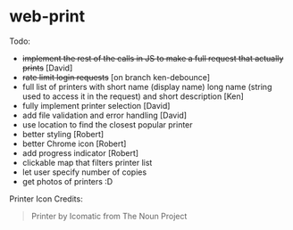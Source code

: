 web-print
=========

Todo:
- ~~implement the rest of the calls in JS to make a full request that actually prints~~ [David]
- ~~rate limit login requests~~ [on branch ken-debounce]
- full list of printers with short name (display name) long name (string used to access it in the request) and short description [Ken]
- fully implement printer selection [David]
- add file validation and error handling [David]
- use location to find the closest popular printer
- better styling [Robert]
- better Chrome icon [Robert]
- add progress indicator [Robert]
- clickable map that filters printer list
- let user specify number of copies
- get photos of printers :D


Printer Icon Credits:

> Printer by Icomatic from The Noun Project
